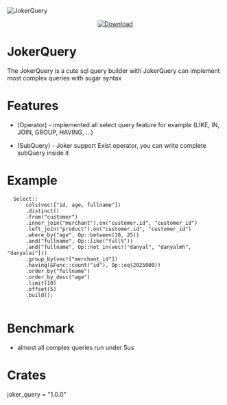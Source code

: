 ![JokerQuery](https://github.com/Rustixir/joker/blob/main/logo.png)

<div align="center">
  <!-- Downloads -->
  <a href="https://crates.io/crates/joker_query">
    <img src="https://img.shields.io/crates/d/joker_query.svg?style=flat-square"
      alt="Download" />
  </a>
</div>


# JokerQuery

The JokerQuery is a cute sql query builder
with JokerQuery can implement most complex queries with sugar syntax

# Features

- (Operator) - implemented all select query feature for example (LIKE, IN, JOIN, GROUP, HAVING, ...)

- (SubQuery) - Joker support Exist operator, you can write complete subQuery inside it



# Example 

```
  Select::
      cols(vec!["id, age, fullname"])
      .distinct()
      .from("customer")
      .inner_join("merchant").on("customer.id", "customer_id")
      .left_join("product").on("customer.id", "customer_id")
      .where_by("age", Op::between(10, 25))
      .and("fullname", Op::like("full%"))
      .and("fullname", Op::not_in(vec!["danyal", "danyalmh", "danyalai"]))
      .group_by(vec!["merchant_id"])
      .having(&Func::count("id"), Op::eq(2025000))            
      .order_by("fullname")
      .order_by_desc("age")
      .limit(10)
      .offset(5)
      .build();
        

```


# Benchmark 
- almost all complex queries run under 5us

# Crates
joker_query = "1.0.0"

